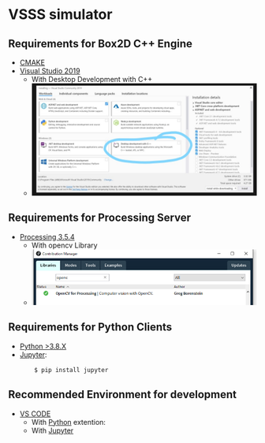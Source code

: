 # VSSS simulator

## Requirements for Box2D C++ Engine
- [CMAKE](https://cmake.org/)
- [Visual Studio 2019](https://docs.microsoft.com/en-us/cpp/build/vscpp-step-0-installation?view=msvc-160)
    - With Desktop Development with C++
    - ![Image](images/vs2019.jpg)

## Requirements for Processing Server
- [Processing 3.5.4](https://processing.org/download/)
    - With opencv Library
    - ![Image](images/opencv.png)

## Requirements for Python Clients
- [Python >3.8.X](https://www.python.org/downloads/)
- [Jupyter](https://pypi.org/project/jupyter/):
    ```sh
        $ pip install jupyter
    ```

## Recommended Environment for development
- [VS CODE](https://code.visualstudio.com/)
    - With [Python](https://marketplace.visualstudio.com/items?itemName=ms-python.python) extention:
    - With [Jupyter](https://marketplace.visualstudio.com/items?itemName=ms-toolsai.jupyter)
